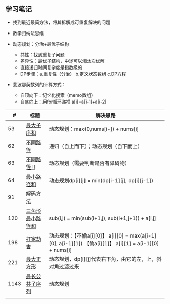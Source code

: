 ## 学习笔记
 
+ 找到最近最简方法，将其拆解成可重复解决的问题
+ 数学归纳法思维
+ 动态规划：分治+最优子结构
	+ 共性：找到重复子问题
	+ 差异性：最优子结构，中途可以淘汰次优解
	+ 直接递归时间复杂度是指数级的
	+ DP步骤：a.重复性（分治） b.定义状态数组 c.DP方程

+ 斐波那契数列的计算方式：
	+ 自顶向下：记忆化搜索（memo数组）
	+ 自底向上：用for循环递推 a[i]=a[i-1]+a[i-2]


|#|标题|解决思路|
|---|---|------|
|53|[最大子序和](https://leetcode-cn.com/problems/maximum-subarray/)|动态规划：max(0,nums[i-]) + nums[i]|
|62|[不同路径](https://leetcode-cn.com/problems/unique-paths/)|递归（自上而下）；动态规划（自下而上）|
|63|[不同路径 II](https://leetcode-cn.com/problems/unique-paths-ii/)|动态规划（需要判断是否有障碍物）|
|64|[最小路径和](https://leetcode-cn.com/problems/minimum-path-sum/)|动态规划dp[i][j] = min(dp[i-1][j], dp[i][j-1])|
|91|[解码方法](https://leetcode-cn.com/problems/decode-ways/)||
|120|[三角形最小路径和](https://leetcode-cn.com/problems/triangle/)|sub(i,j) = min(sub(i+1,j), sub(i+1,j+1)) + a[i,j]|
|198|[打家劫舍](https://leetcode-cn.com/problems/house-robber/)|动态规划：【不偷a[i][0]】 a[i][0] = max(a[i-1][0], a[i-1][1]) 【偷a[i][1]】 a[i][1] = a[i-1][0] + nums[i] |
|221|[最大正方形](https://leetcode-cn.com/problems/maximal-square/)|动态规划，dp[i][j]代表右下角，由它的左，上，斜对角过渡过来|
|1143|[最长公共子序列](https://leetcode-cn.com/problems/longest-common-subsequence/)|动态规划|
||[]()||

